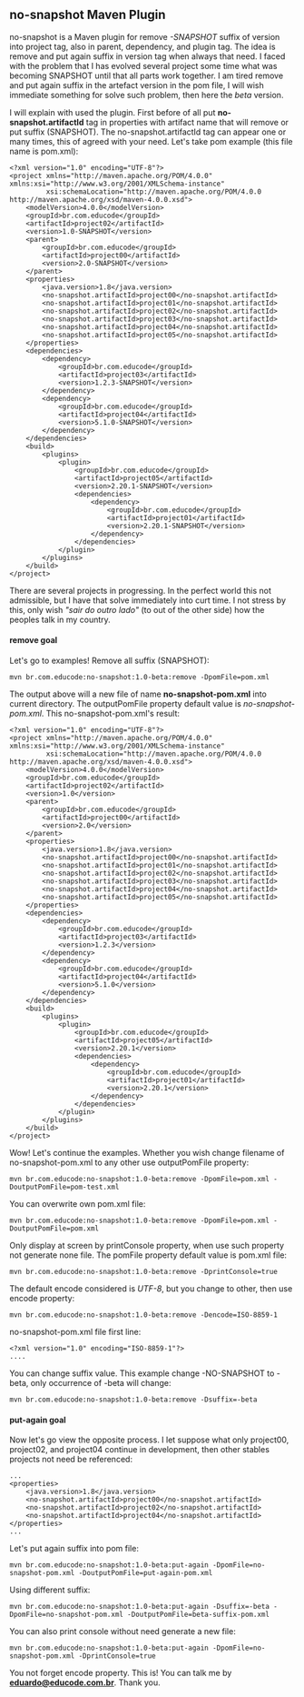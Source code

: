 ## no-snapshot Maven Plugin 

no-snapshot is a Maven plugin for remove *-SNAPSHOT* suffix of version into project tag, also in parent, dependency, and plugin tag. The idea is remove and put again suffix in version tag when always that need. I faced with the problem that I has evolved several project some time what was becoming SNAPSHOT until that all parts work together. I am tired remove and put again suffix in the artefact version in the pom file, I will wish immediate something for solve such problem, then here the *beta* version.

I will explain with used the plugin. First before of all put **no-snapshot.artifactId** tag in properties with artifact name that will remove or put suffix (SNAPSHOT). The no-snapshot.artifactId tag can appear one or many times, this of agreed with your need. Let's take pom example (this file name is pom.xml):

```
<?xml version="1.0" encoding="UTF-8"?>
<project xmlns="http://maven.apache.org/POM/4.0.0" xmlns:xsi="http://www.w3.org/2001/XMLSchema-instance"
         xsi:schemaLocation="http://maven.apache.org/POM/4.0.0 http://maven.apache.org/xsd/maven-4.0.0.xsd">
    <modelVersion>4.0.0</modelVersion>
    <groupId>br.com.educode</groupId>
    <artifactId>project02</artifactId>
    <version>1.0-SNAPSHOT</version>
    <parent>
        <groupId>br.com.educode</groupId>
        <artifactId>project00</artifactId>
        <version>2.0-SNAPSHOT</version>
    </parent>
    <properties>
        <java.version>1.8</java.version>
        <no-snapshot.artifactId>project00</no-snapshot.artifactId>
        <no-snapshot.artifactId>project01</no-snapshot.artifactId>
        <no-snapshot.artifactId>project02</no-snapshot.artifactId>
        <no-snapshot.artifactId>project03</no-snapshot.artifactId>
        <no-snapshot.artifactId>project04</no-snapshot.artifactId>
        <no-snapshot.artifactId>project05</no-snapshot.artifactId>
    </properties>
    <dependencies>
        <dependency>
            <groupId>br.com.educode</groupId>
            <artifactId>project03</artifactId>
            <version>1.2.3-SNAPSHOT</version>
        </dependency>
        <dependency>
            <groupId>br.com.educode</groupId>
            <artifactId>project04</artifactId>
            <version>5.1.0-SNAPSHOT</version>
        </dependency>
    </dependencies>
    <build>
        <plugins>
            <plugin>
                <groupId>br.com.educode</groupId>
                <artifactId>project05</artifactId>
                <version>2.20.1-SNAPSHOT</version>
                <dependencies>
                    <dependency>
                        <groupId>br.com.educode</groupId>
                        <artifactId>project01</artifactId>
                        <version>2.20.1-SNAPSHOT</version>
                    </dependency>
                </dependencies>
            </plugin>
        </plugins>
    </build>
</project>
```

There are several projects in progressing. In the perfect world this not admissible, but I have that solve immediately into curt time. I not stress by this, only wish *"sair do outro lado"* (to out of the other side) how the peoples talk in my country.



#### remove goal

Let's go to examples! Remove all suffix (SNAPSHOT):
```
mvn br.com.educode:no-snapshot:1.0-beta:remove -DpomFile=pom.xml
```


The output above will a new file of name **no-snapshot-pom.xml** into current directory. The outputPomFile property default value is *no-snapshot-pom.xml*. This no-snapshot-pom.xml's result:
```
<?xml version="1.0" encoding="UTF-8"?>
<project xmlns="http://maven.apache.org/POM/4.0.0" xmlns:xsi="http://www.w3.org/2001/XMLSchema-instance" 
         xsi:schemaLocation="http://maven.apache.org/POM/4.0.0 http://maven.apache.org/xsd/maven-4.0.0.xsd">
    <modelVersion>4.0.0</modelVersion>
    <groupId>br.com.educode</groupId>
    <artifactId>project02</artifactId>
    <version>1.0</version>
    <parent>
        <groupId>br.com.educode</groupId>
        <artifactId>project00</artifactId>
        <version>2.0</version>
    </parent>
    <properties>
        <java.version>1.8</java.version>
        <no-snapshot.artifactId>project00</no-snapshot.artifactId>
        <no-snapshot.artifactId>project01</no-snapshot.artifactId>
        <no-snapshot.artifactId>project02</no-snapshot.artifactId>
        <no-snapshot.artifactId>project03</no-snapshot.artifactId>
        <no-snapshot.artifactId>project04</no-snapshot.artifactId>
        <no-snapshot.artifactId>project05</no-snapshot.artifactId>
    </properties>
    <dependencies>
        <dependency>
            <groupId>br.com.educode</groupId>
            <artifactId>project03</artifactId>
            <version>1.2.3</version>
        </dependency>
        <dependency>
            <groupId>br.com.educode</groupId>
            <artifactId>project04</artifactId>
            <version>5.1.0</version>
        </dependency>
    </dependencies>
    <build>
        <plugins>
            <plugin>
                <groupId>br.com.educode</groupId>
                <artifactId>project05</artifactId>
                <version>2.20.1</version>
                <dependencies>
                    <dependency>
                        <groupId>br.com.educode</groupId>
                        <artifactId>project01</artifactId>
                        <version>2.20.1</version>
                    </dependency>
                </dependencies>
            </plugin>
        </plugins>
    </build>
</project>
```


Wow! Let's continue the examples. Whether you wish change filename of no-snapshot-pom.xml to any other use outputPomFile property:
```
mvn br.com.educode:no-snapshot:1.0-beta:remove -DpomFile=pom.xml -DoutputPomFile=pom-test.xml
```


You can overwrite own pom.xml file:
```
mvn br.com.educode:no-snapshot:1.0-beta:remove -DpomFile=pom.xml -DoutputPomFile=pom.xml
```


Only display at screen by printConsole property, when use such property not generate none file. The pomFile property default value is pom.xml file:
```
mvn br.com.educode:no-snapshot:1.0-beta:remove -DprintConsole=true
```


The default encode considered is *UTF-8*, but you change to other, then use encode property:
```
mvn br.com.educode:no-snapshot:1.0-beta:remove -Dencode=ISO-8859-1
```


no-snapshot-pom.xml file first line:
```
<?xml version="1.0" encoding="ISO-8859-1"?>
....
```


You can change suffix value. This example change -NO-SNAPSHOT to -beta, only occurrence of -beta will change: 
```
mvn br.com.educode:no-snapshot:1.0-beta:remove -Dsuffix=-beta
```



#### put-again goal

Now let's go view the opposite process. I let suppose what only project00, project02, and project04 continue in development, then other stables projects not need be referenced:
```
...
<properties>
    <java.version>1.8</java.version>
    <no-snapshot.artifactId>project00</no-snapshot.artifactId>
    <no-snapshot.artifactId>project02</no-snapshot.artifactId>
    <no-snapshot.artifactId>project04</no-snapshot.artifactId>
</properties>
...
```


Let's put again suffix into pom file:
```
mvn br.com.educode:no-snapshot:1.0-beta:put-again -DpomFile=no-snapshot-pom.xml -DoutputPomFile=put-again-pom.xml
```


Using different suffix:
```
mvn br.com.educode:no-snapshot:1.0-beta:put-again -Dsuffix=-beta -DpomFile=no-snapshot-pom.xml -DoutputPomFile=beta-suffix-pom.xml
```


You can also print console without need generate a new file:
```
mvn br.com.educode:no-snapshot:1.0-beta:put-again -DpomFile=no-snapshot-pom.xml -DprintConsole=true
```


You not forget encode property. This is! You can talk me by **eduardo@educode.com.br**. Thank you.
